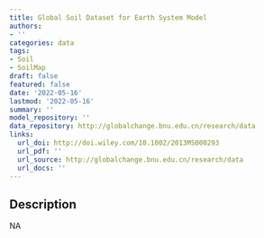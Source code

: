 ```yaml
---
title: Global Soil Dataset for Earth System Model
authors:
- ''
categories: data
tags:
- Soil
- SoilMap
draft: false
featured: false
date: '2022-05-16'
lastmod: '2022-05-16'
summary: ''
model_repository: ''
data_repository: http://globalchange.bnu.edu.cn/research/data
links:
  url_doi: http://doi.wiley.com/10.1002/2013MS000293
  url_pdf: ''
  url_source: http://globalchange.bnu.edu.cn/research/data
  url_docs: ''
---
```


## Description

NA

